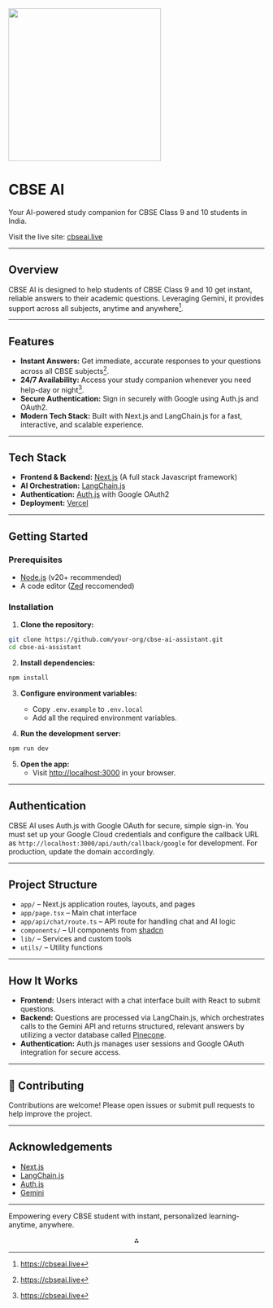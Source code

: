 <img src="https://cbseai.live/og.png" class="logo" width="300"/>

# CBSE AI

Your AI-powered study companion for CBSE Class 9 and 10 students in India.

Visit the live site: [cbseai.live](https://cbseai.live)

---

## Overview

CBSE AI is designed to help students of CBSE Class 9 and 10 get instant, reliable answers to their academic questions. Leveraging Gemini, it provides support across all subjects, anytime and anywhere[^1].

---

## Features

- **Instant Answers:** Get immediate, accurate responses to your questions across all CBSE subjects[^1].
- **24/7 Availability:** Access your study companion whenever you need help-day or night[^1].
- **Secure Authentication:** Sign in securely with Google using Auth.js and OAuth2.
- **Modern Tech Stack:** Built with Next.js and LangChain.js for a fast, interactive, and scalable experience.

---

## Tech Stack

- **Frontend \& Backend:** [Next.js](https://nextjs.org/) (A full stack Javascript framework)
- **AI Orchestration:** [LangChain.js](https://js.langchain.com/)
- **Authentication:** [Auth.js](https://authjs.dev/) with Google OAuth2
- **Deployment:** [Vercel](https://vercel.com/)

---

## Getting Started

### Prerequisites

- [Node.js](https://nodejs.org/en/download) (v20+ recommended)
- A code editor ([Zed](https://zed.dev) reccomended)

### Installation

1. **Clone the repository:**

```bash
git clone https://github.com/your-org/cbse-ai-assistant.git
cd cbse-ai-assistant
```

2. **Install dependencies:**

```bash
npm install
```

3. **Configure environment variables:**
    - Copy `.env.example` to `.env.local`
    - Add all the required environment variables.

4. **Run the development server:**

```bash
npm run dev
```

5. **Open the app:**
    - Visit [http://localhost:3000](http://localhost:3000) in your browser.

---

## Authentication

CBSE AI uses Auth.js with Google OAuth for secure, simple sign-in. You must set up your Google Cloud credentials and configure the callback URL as `http://localhost:3000/api/auth/callback/google` for development. For production, update the domain accordingly.

---

## Project Structure

- `app/` – Next.js application routes, layouts, and pages
- `app/page.tsx` – Main chat interface
- `app/api/chat/route.ts` – API route for handling chat and AI logic
- `components/` – UI components from [shadcn](https://ui.shadcn.com/)
- `lib/` – Services and custom tools
- `utils/` – Utility functions

---

## How It Works

- **Frontend:** Users interact with a chat interface built with React to submit questions.
- **Backend:** Questions are processed via LangChain.js, which orchestrates calls to the Gemini API and returns structured, relevant answers by utilizing a vector database called [Pinecone](https://pinecone.io).
- **Authentication:** Auth.js manages user sessions and Google OAuth integration for secure access.

---

## 🌈 Contributing

Contributions are welcome! Please open issues or submit pull requests to help improve the project.

---
## Acknowledgements

- [Next.js](https://nextjs.org/)
- [LangChain.js](https://js.langchain.com/)
- [Auth.js](https://authjs.dev/)
- [Gemini](https://gemini.google.com/)

---

Empowering every CBSE student with instant, personalized learning-anytime, anywhere.

<div style="text-align: center">⁂</div>

[^1]: https://cbseai.live
